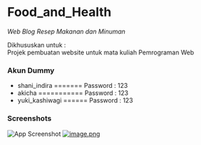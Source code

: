 # Food_and_Health

*Web Blog Resep Makanan dan Minuman*

Dikhususkan untuk :  \
Projek pembuatan website untuk mata kuliah Pemrograman Web

### Akun Dummy
- shani_indira        =======       Password : 123
- akicha              ===========       Password : 123
- yuki_kashiwagi      ======       Password : 123

### Screenshots

 ![App Screenshot](https://i.postimg.cc/q75vxh1Z/image.png)
 [![image.png](https://i.postimg.cc/02VG1Zj6/image.png)](https://postimg.cc/3dD0gXg7)
